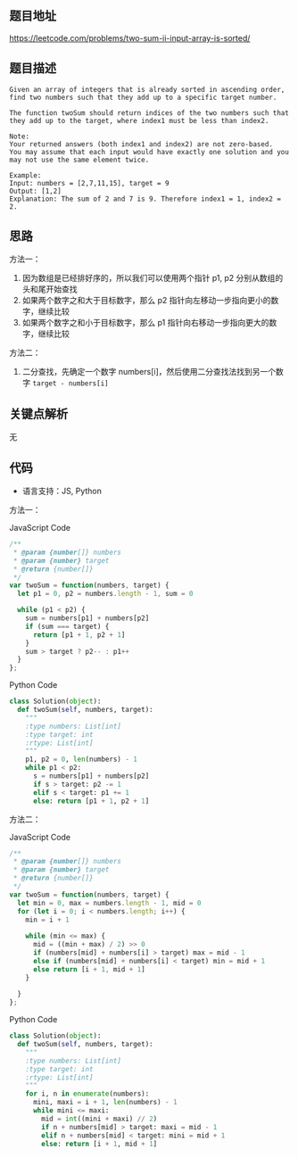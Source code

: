 ## 题目地址
https://leetcode.com/problems/two-sum-ii-input-array-is-sorted/

## 题目描述
```
Given an array of integers that is already sorted in ascending order, find two numbers such that they add up to a specific target number.

The function twoSum should return indices of the two numbers such that they add up to the target, where index1 must be less than index2.

Note:
Your returned answers (both index1 and index2) are not zero-based.
You may assume that each input would have exactly one solution and you may not use the same element twice.

Example:
Input: numbers = [2,7,11,15], target = 9
Output: [1,2]
Explanation: The sum of 2 and 7 is 9. Therefore index1 = 1, index2 = 2.
```

## 思路
方法一：
1. 因为数组是已经排好序的，所以我们可以使用两个指针 p1, p2 分别从数组的头和尾开始查找
2. 如果两个数字之和大于目标数字，那么 p2 指针向左移动一步指向更小的数字，继续比较
3. 如果两个数字之和小于目标数字，那么 p1 指针向右移动一步指向更大的数字，继续比较

方法二：
1. 二分查找，先确定一个数字 numbers[i]，然后使用二分查找法找到另一个数字 `target - numbers[i]`

## 关键点解析

无

## 代码

* 语言支持：JS, Python

方法一：

JavaScript Code
```js
/**
 * @param {number[]} numbers
 * @param {number} target
 * @return {number[]}
 */
var twoSum = function(numbers, target) {
  let p1 = 0, p2 = numbers.length - 1, sum = 0

  while (p1 < p2) {
    sum = numbers[p1] + numbers[p2]
    if (sum === target) {
      return [p1 + 1, p2 + 1]
    }
    sum > target ? p2-- : p1++
  }
};
```

Python Code
```py
class Solution(object):
  def twoSum(self, numbers, target):
    """
    :type numbers: List[int]
    :type target: int
    :rtype: List[int]
    """
    p1, p2 = 0, len(numbers) - 1
    while p1 < p2:
      s = numbers[p1] + numbers[p2]
      if s > target: p2 -= 1
      elif s < target: p1 += 1
      else: return [p1 + 1, p2 + 1]
```

方法二：

JavaScript Code
```js
/**
 * @param {number[]} numbers
 * @param {number} target
 * @return {number[]}
 */
var twoSum = function(numbers, target) {
  let min = 0, max = numbers.length - 1, mid = 0
  for (let i = 0; i < numbers.length; i++) {
    min = i + 1
    
    while (min <= max) {
      mid = ((min + max) / 2) >> 0
      if (numbers[mid] + numbers[i] > target) max = mid - 1
      else if (numbers[mid] + numbers[i] < target) min = mid + 1
      else return [i + 1, mid + 1]
    }
    
  }
};
```

Python Code
```py
class Solution(object):
  def twoSum(self, numbers, target):
    """
    :type numbers: List[int]
    :type target: int
    :rtype: List[int]
    """
    for i, n in enumerate(numbers):
      mini, maxi = i + 1, len(numbers) - 1
      while mini <= maxi:
        mid = int((mini + maxi) // 2)
        if n + numbers[mid] > target: maxi = mid - 1
        elif n + numbers[mid] < target: mini = mid + 1
        else: return [i + 1, mid + 1]
```
